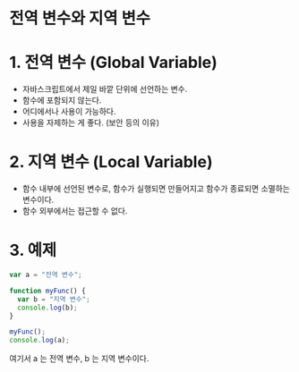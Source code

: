 # 전역 변수와 지역 변수

# 1. 전역 변수 (Global Variable)

- 자바스크립트에서 제일 바깥 단위에 선언하는 변수.
- 함수에 포함되지 않는다.
- 어디에서나 사용이 가능하다.
- 사용을 자제하는 게 좋다. (보안 등의 이유)

# 2. 지역 변수 (Local Variable)

- 함수 내부에 선언된 변수로, 함수가 실행되면 만들어지고 함수가 종료되면 소멸하는 변수이다.
- 함수 외부에서는 접근할 수 없다.

# 3. 예제

```javascript
var a = "전역 변수";

function myFunc() {
  var b = "지역 변수";
  console.log(b);
}

myFunc();
console.log(a);
```

여기서 a 는 전역 변수, b 는 지역 변수이다.
